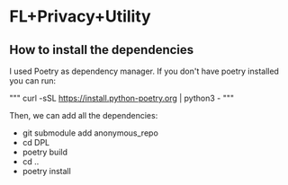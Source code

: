 # FL+Privacy+Utility

## How to install the dependencies

I used Poetry as dependency manager. If you don't have poetry installed you can run:

"""
curl -sSL https://install.python-poetry.org | python3 -
"""

Then, we can add all the dependencies:

- git submodule add anonymous_repo
- cd DPL
- poetry build 
- cd ..
- poetry install 
